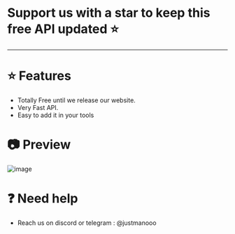 # Support us with a star to keep this free API updated ⭐
-----------------------------------
# ⭐ Features 
- Totally Free until we release our website.
- Very Fast API.
- Easy to add it in your tools

# 📷 Preview
![image](https://github.com/user-attachments/assets/77c9c2c9-a3c4-44f3-a0c0-5d5c8db70dc0)

# ❓ Need help
- Reach us on discord or telegram : @justmanooo 
